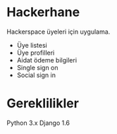 Hackerhane
==========

Hackerspace üyeleri için uygulama. 

- Üye listesi
- Üye profilleri
- Aidat ödeme bilgileri
- Single sign on
- Social sign in


Gereklilikler
================
Python 3.x
Django 1.6
